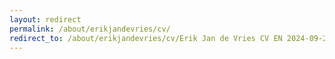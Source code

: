 ```yaml
---
layout: redirect
permalink: /about/erikjandevries/cv/
redirect_to: /about/erikjandevries/cv/Erik Jan de Vries CV EN 2024-09-29 public.pdf
---
```

